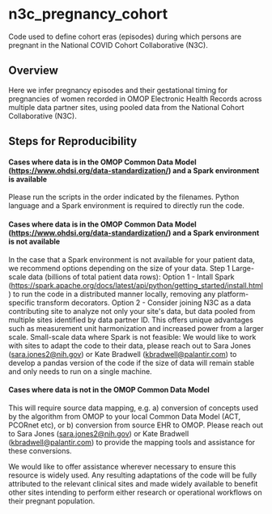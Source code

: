 # n3c_pregnancy_cohort
Code used to define cohort eras (episodes) during which persons are pregnant in the National COVID Cohort Collaborative (N3C).

## Overview
Here we infer pregnancy episodes and their gestational timing for pregnancies of women recorded in OMOP Electronic Health Records across multiple data partner sites, using pooled data from the National Cohort Collaborative (N3C).

## Steps for Reproducibility
#### Cases where data is in the OMOP Common Data Model (https://www.ohdsi.org/data-standardization/) and a Spark environment is available
Please run the scripts in the order indicated by the filenames. Python language and a Spark environment is required to directly run the code. 

#### Cases where data is in the OMOP Common Data Model (https://www.ohdsi.org/data-standardization/) and a Spark environment is not available
In the case that a Spark environment is not available for your patient data, we recommend options depending on the size of your data.
Step 1
Large-scale data (billions of total patient data rows):
Option 1 - Intall Spark (https://spark.apache.org/docs/latest/api/python/getting_started/install.html) to run the code in a distributed manner locally, removing any platform-specific transform decorators.
Option 2 - Consider joining N3C as a data contributing site to analyze not only your site's data, but data pooled from multiple sites identified by data partner ID. This offers unique advantages such as measurement unit harmonization and increased power from a larger scale.
Small-scale data where Spark is not feasible:
We would like to work with sites to adapt the code to their data, please reach out to Sara Jones (sara.jones2@nih.gov) or Kate Bradwell (kbradwell@palantir.com) to develop a pandas version of the code if the size of data will remain stable and only needs to run on a single machine.

#### Cases where data is not in the OMOP Common Data Model
This will require source data mapping, e.g. a) conversion of concepts used by the algorithm from OMOP to your local Common Data Model (ACT, PCORnet etc), or b) conversion from source EHR to OMOP. Please reach out to Sara Jones (sara.jones2@nih.gov) or Kate Bradwell (kbradwell@palantir.com) to provide the mapping tools and assistance for these conversions.

We would like to offer assistance wherever necessary to ensure this resource is widely used. Any resulting adaptations of the code will be fully attributed to the relevant clinical sites and made widely available to benefit other sites intending to perform either research or operational workflows on their pregnant population.
